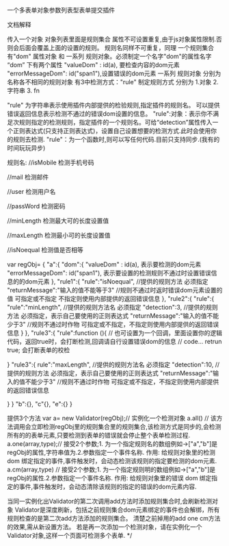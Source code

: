
   一个多表单对象参数列表型表单提交插件

  文档解释

  传入一个对象
  对象列表里面是规则集合 属性不可设置重复,由于js对象属性限制.否则会后面会覆盖上面的设置的规则。
   规则名同样不可重复，同理
  一个规则集合 有"dom" 属性对象 和 一系列 规则对象。必须制定一个名字"dom"的属性名字
  “dom” 下有两个属性   "valueDom" : id(a), 要检查内容的dom元素
  "errorMessageDom": id("span1"),设置错误的dom元素
  一系列 规则对象  分别为名称各不相同的规则对象
  有3中检测方式："rule" 制定规则方式 分别为 1.对象 2.字符串 3. fn

  "rule" 为字符串表示使用插件内部提供的检验规则,指定插件的规则名。 可以提供错误返回信息表示检测不通过的错误dom设置的信息。
  "rule":对象：表示你不满足次规则指定的检测规则，指定插件的一个规则名。可给“detection”属性传入一个正则表达式(只支持正则表达式)，设置自己设置想要的检测方式.此时会使用你的规则去检测.
  "rule"：为一个函数时,则可以写任何代码.目前只支持同步.(我有的时间玩玩异步)



  规则名:
  //isMobile 检测手机号码

  //mail   检测邮件

  //user   检测用户名

  //passWord  检测密码

  //minLength  检测最大可的长度设置值

  //maxLength  检测最小可的长度设置值

  //isNoequal  检测值是否相等

  var regObj=   {
  "a":{
  "dom":{
  "valueDom" : id(a),  表示要检测的dom元素
  "errorMessageDom": id("span1"),  表示要设置的检测规则不通过时设置错误信息的的dom元素
  },
  "rule1":{
  "rule":"isNoequal", //提供的规则方法 必须指定
  "returnMessage":"输入的值不能等于3"  //规则不通过时返时错误dom元素设置的值  可指定或不指定  不指定则使用内部提供的返回错误信息
  },
  "rule2":{
  "rule":{
  "rule":"minLength",  //提供的规则方法名 必须指定
  "detection":3,    //提供的规则方法 必须指定，表示自己要使用的正则表达式
  "returnMessage":"输入的值不能少于3"  //规则不通过时作物  可指定或不指定，不指定则使用内部提供的返回错误信息
  }
  },
  "rule3":{
  "rule":function (){ // 也可设置为一个回调，里面设置你的逻辑代码，返回true时，会打断检测,回调请自行设置错误dom的信息
  // code...
  retrun  true; 会打断表单的校检

  }
  "rule3":{
  rule":"maxLength",  //提供的规则方法名 必须指定
  "detection":10,    //提供的规则方法 必须指定，表示自己要使用的正则表达式
  "returnMessage":"输入的值不能少于3"  //规则不通过时作物  可指定或不指定，不指定则使用内部提供的返回错误信息

  }
  }
  "b":{},
  "c"{},
  "e":{}
  }




  提供3个方法
  var a= new Validator(regObj);// 实例化一个检测对象
  a.all() // 该方法调用会立即检测regObj里的规则集合里的规则集合,该检测方式是同步的,会检测所有的的表单元素,只要检测到表单的错误就会停止整个表单检测过程.
  a.one(array,type);// 接受2个参数;1. 为一个指定规则名的数组例如->["a","b"]是regObj的属性,字符串值为.2.参数指定一个事件名称. 作用: 给规则对象里的检测
  dom 绑定指定的事件,事件触发时，会动态检测该规则的指定要检测的dom元素.
  a.cm(array,type) // 接受2个参数;1. 为一个指定规则明的数组例如->["a","b"]是regObj的属性.2.参数指定一个事件名称. 作用: 给规则对象里的错误
  dom 绑定指定的事件,事件触发时，会动态清除该规则的指定的错误的dom元素内容.

  当同一实例化出Validator的第二次调用add方法时添加规则集合时,会刷新检测对象 Validator是深度刷新，包括之前规则集合dom元素绑定的事件也会解绑，所有规则检查的是第二次add方法添加的规则集合。
  清楚之前掉用的add one cm方法的效果,需从新设置方法。
  若是再一次添加一个检测对象，请在实例化一个Validator对象,这样一个页面可检测多个表单.
  */